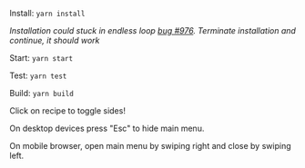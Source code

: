 Install: `yarn install` 

_Installation could stuck in endless loop [bug #976](https://github.com/yarnpkg/yarn/issues/976). Terminate installation and continue, it should work_

Start: `yarn start`

Test: `yarn test`

Build: `yarn build`

Click on recipe to toggle sides!

On desktop devices press "Esc" to hide main menu.

On mobile browser, open main menu by swiping right and close by swiping left. 



